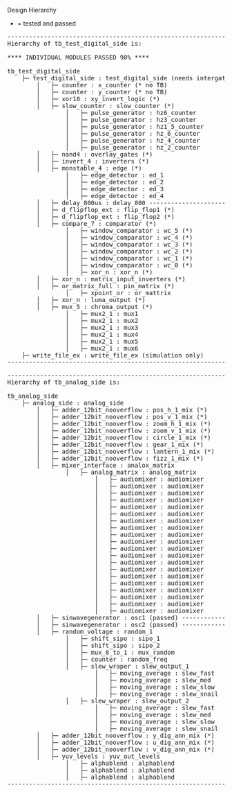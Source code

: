 Design Hierarchy
* = tested and passed
<pre>
-------------------------------------------------------------
Hierarchy of tb_test_digital_side is:
    
**** INDIVIDUAL MODULES PASSED 90% ****
    
tb_test_digital_side
    ├─ test_digital_side : test_digital_side (needs intergation TB?)
        │   ├─ counter : x_counter (* no TB)
        │   ├─ counter : y_counter (* no TB)
        │   ├─ xor18 : xy_invert_logic (*)
        │   ├─ slow_counter : slow_counter (*)
                │   ├─ pulse_generator : hz6_counter 
                │   ├─ pulse_generator : hz3_counter
                │   ├─ pulse_generator : hz1_5_counter
                │   ├─ pulse_generator : hz_6_counter
                │   ├─ pulse_generator : hz_4_counter
                │   ├─ pulse_generator : hz_2_counter
        │   ├─ nand4 : overlay_gates (*)
        │   ├─ invert_4 : inverters (*)
        │   ├─ monstable_4 : edge (*)
                │   ├─ edge_detector : ed_1 
                │   ├─ edge_detector : ed_2
                │   ├─ edge_detector : ed_3
                │   ├─ edge_detector : ed_4
        │   ├─ delay_800us : delay_800 ----------------------->(no working TB!)
        │   ├─ d_flipflop_ext : flip_flop1 (*)
        │   ├─ d_flipflop_ext : flip_flop2 (*)
        │   ├─ compare_7 : comparator (*)
                │   ├─ window_comparator : wc_5 (*)
                │   ├─ window_comparator : wc_4 (*)
                │   ├─ window_comparator : wc_3 (*)
                │   ├─ window_comparator : wc_2 (*)
                │   ├─ window_comparator : wc_1 (*)
                │   ├─ window_comparator : wc_0 (*)
                │   ├─ xor_n : xor_n (*)
        │   ├─ xor_n : matrix_input_inverters (*)
        │   ├─ or_matrix_full : pin_matrix (*)
                │   ├─ xpoint_or : or_mattrix 
        │   ├─ xor_n : luma_output (*)
        │   ├─ mux_5 : chroma_output (*)
                │   ├─ mux2_1 : mux1 
                │   ├─ mux2_1 : mux2
                │   ├─ mux2_1 : mux3
                │   ├─ mux2_1 : mux4
                │   ├─ mux2_1 : mux5
                │   ├─ mux2_1 : mux6
    ├─ write_file_ex : write_file_ex (simulation only)
-------------------------------------------------------------
</pre>
<pre>
-------------------------------------------------------------
Hierarchy of tb_analog_side is:

tb_analog_side
    ├─ analog_side : analog_side 
        │   ├─ adder_12bit_nooverflow : pos_h_1_mix (*)
        │   ├─ adder_12bit_nooverflow : pos_v_1_mix (*)
        │   ├─ adder_12bit_nooverflow : zoom_h_1_mix (*)
        │   ├─ adder_12bit_nooverflow : zoom_v_1_mix (*)
        │   ├─ adder_12bit_nooverflow : circle_1_mix (*)
        │   ├─ adder_12bit_nooverflow : gear_1_mix (*)
        │   ├─ adder_12bit_nooverflow : lantern_1_mix (*)
        │   ├─ adder_12bit_nooverflow : fizz_1_mix (*)
        │   ├─ mixer_interface : analox_matrix
                │   ├─ analog_matrix : analog_matrix 
                        │   ├─ audiomixer : audiomixer 
                        │   ├─ audiomixer : audiomixer
                        │   ├─ audiomixer : audiomixer
                        │   ├─ audiomixer : audiomixer
                        │   ├─ audiomixer : audiomixer
                        │   ├─ audiomixer : audiomixer
                        │   ├─ audiomixer : audiomixer
                        │   ├─ audiomixer : audiomixer
                        │   ├─ audiomixer : audiomixer
                        │   ├─ audiomixer : audiomixer
                        │   ├─ audiomixer : audiomixer
                        │   ├─ audiomixer : audiomixer
                        │   ├─ audiomixer : audiomixer
                        │   ├─ audiomixer : audiomixer
                        │   ├─ audiomixer : audiomixer
                        │   ├─ audiomixer : audiomixer
                        │   ├─ audiomixer : audiomixer
                        │   ├─ audiomixer : audiomixer
                        │   ├─ audiomixer : audiomixer
                        │   ├─ audiomixer : audiomixer
        │   ├─ sinwavegenerator : osc1 (passed) --------------> needs wave distort added
        │   ├─ sinwavegenerator : osc2 (passed) --------------> needs wave distort added
        │   ├─ random_voltage : random_1
                │   ├─ shift_sipo : sipo_1 
                │   ├─ shift_sipo : sipo_2
                │   ├─ mux_8_to_1 : mux_random
                │   ├─ counter : random_freq
                │   ├─ slew_wraper : slew_output_1
                        │   ├─ moving_average : slew_fast 
                        │   ├─ moving_average : slew_med
                        │   ├─ moving_average : slew_slow
                        │   ├─ moving_average : slew_snail
                │   ├─ slew_wraper : slew_output_2 
                        │   ├─ moving_average : slew_fast 
                        │   ├─ moving_average : slew_med
                        │   ├─ moving_average : slew_slow
                        │   ├─ moving_average : slew_snail
        │   ├─ adder_12bit_nooverflow : y_dig_ann_mix (*)
        │   ├─ adder_12bit_nooverflow : u_dig_ann_mix (*)
        │   ├─ adder_12bit_nooverflow : v_dig_ann_mix (*)
        │   ├─ yuv_levels : yuv_out_levels
                │   ├─ alphablend : alphablend 
                │   ├─ alphablend : alphablend
                │   ├─ alphablend : alphablend
-------------------------------------------------------------
</pre>
